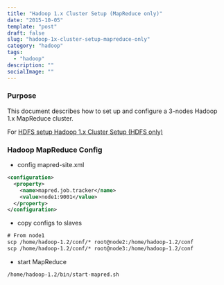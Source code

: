 ```yaml
---
title: "Hadoop 1.x Cluster Setup (MapReduce only)"
date: "2015-10-05"
template: "post"
draft: false
slug: "hadoop-1x-cluster-setup-mapreduce-only"
category: "hadoop"
tags:
  - "hadoop"
description: ""
socialImage: ""
---
```


### Purpose

This document describes how to set up and configure a 3-nodes Hadoop 1.x MapReduce cluster.

For [HDFS setup Hadoop 1.x Cluster Setup (HDFS only)](/posts/hadoop-1x-cluster-setup-hdfs-only/)

### Hadoop MapReduce Config

- config mapred-site.xml

```xml
<configuration>
  <property>
    <name>mapred.job.tracker</name>
    <value>node1:9001</value>
  </property>
</configuration>
```

- copy configs to slaves

```xml
# From node1
scp /home/hadoop-1.2/conf/* root@node2:/home/hadoop-1.2/conf
scp /home/hadoop-1.2/conf/* root@node3:/home/hadoop-1.2/conf
```

- start MapReduce

```shell
/home/hadoop-1.2/bin/start-mapred.sh
```
